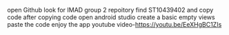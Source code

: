 open Github
look for IMAD group 2 repoitory
find ST10439402 and copy code
after copying code open android studio
create a basic empty views
paste the code
enjoy the app
youtube video-https://youtu.be/EeXHgBC1ZIs
